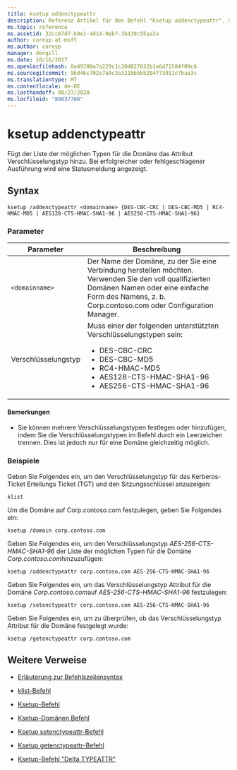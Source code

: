 ```yaml
---
title: ksetup addenctypeattr
description: Referenz Artikel für den Befehl "Ksetup addenctypeattr", mit dem das Attribut "Verschlüsselungstyp" der Liste der möglichen Typen für die Domäne hinzugefügt wird.
ms.topic: reference
ms.assetid: 32cc87d7-b9e1-4d14-9eb7-3b439c55aa3a
author: coreyp-at-msft
ms.author: coreyp
manager: dongill
ms.date: 10/16/2017
ms.openlocfilehash: 8a49780a7a229c1c30d827632b1a6d71584f09c6
ms.sourcegitcommit: 96d46c702e7a9c3a321bbbb5284f73911c7baa3c
ms.translationtype: MT
ms.contentlocale: de-DE
ms.lasthandoff: 08/27/2020
ms.locfileid: "89037708"
---
```

# <a name="ksetup-addenctypeattr"></a>ksetup addenctypeattr

Fügt der Liste der möglichen Typen für die Domäne das Attribut Verschlüsselungstyp hinzu. Bei erfolgreicher oder fehlgeschlagener Ausführung wird eine Statusmeldung angezeigt.

## <a name="syntax"></a>Syntax

```
ksetup /addenctypeattr <domainname> {DES-CBC-CRC | DES-CBC-MD5 | RC4-HMAC-MD5 | AES128-CTS-HMAC-SHA1-96 | AES256-CTS-HMAC-SHA1-96}
```

### <a name="parameters"></a>Parameter

| Parameter | Beschreibung |
| --------- | ----------- |
| `<domainname>` | Der Name der Domäne, zu der Sie eine Verbindung herstellen möchten. Verwenden Sie den voll qualifizierten Domänen Namen oder eine einfache Form des Namens, z. b. Corp.contoso.com oder Configuration Manager. |
| Verschlüsselungstyp | Muss einer der folgenden unterstützten Verschlüsselungstypen sein:<ul><li>DES-CBC-CRC</li><li>DES-CBC-MD5</li><li>RC4-HMAC-MD5</li><li>AES128-CTS-HMAC-SHA1-96</li><li>AES256-CTS-HMAC-SHA1-96</li></ul> |

#### <a name="remarks"></a>Bemerkungen

- Sie können mehrere Verschlüsselungstypen festlegen oder hinzufügen, indem Sie die Verschlüsselungstypen im Befehl durch ein Leerzeichen trennen. Dies ist jedoch nur für eine Domäne gleichzeitig möglich.

### <a name="examples"></a>Beispiele

Geben Sie Folgendes ein, um den Verschlüsselungstyp für das Kerberos-Ticket Erteilungs Ticket (TGT) und den Sitzungsschlüssel anzuzeigen:

```
klist
```

Um die Domäne auf Corp.contoso.com festzulegen, geben Sie Folgendes ein:

```
ksetup /domain corp.contoso.com
```

Geben Sie Folgendes ein, um den Verschlüsselungstyp *AES-256-CTS-HMAC-SHA1-96* der Liste der möglichen Typen für die Domäne *Corp.contoso.com*hinzuzufügen:

```
ksetup /addenctypeattr corp.contoso.com AES-256-CTS-HMAC-SHA1-96
```

Geben Sie Folgendes ein, um das Verschlüsselungstyp Attribut für die Domäne *Corp.contoso.com*auf *AES-256-CTS-HMAC-SHA1-96* festzulegen:

```
ksetup /setenctypeattr corp.contoso.com AES-256-CTS-HMAC-SHA1-96
```

Geben Sie Folgendes ein, um zu überprüfen, ob das Verschlüsselungstyp Attribut für die Domäne festgelegt wurde:

```
ksetup /getenctypeattr corp.contoso.com
```

## <a name="additional-references"></a>Weitere Verweise

- [Erläuterung zur Befehlszeilensyntax](command-line-syntax-key.md)

- [klist-Befehl](klist.md)

- [Ksetup-Befehl](ksetup.md)

- [Ksetup-Domänen Befehl](ksetup-domain.md)

- [Ksetup setenctypeattr-Befehl](ksetup-setenctypeattr.md)

- [Ksetup getenctypeattr-Befehl](ksetup-getenctypeattr.md)

- [Ksetup-Befehl "Delta TYPEATTR"](ksetup-delenctypeattr.md)
